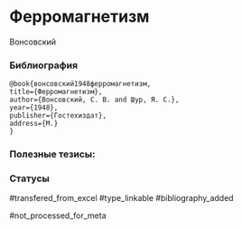 # Ферромагнетизм

Вонсовский

### Библиография
```
@book{вонсовский1948ферромагнетизм,
title={Ферромагнетизм},
author={Вонсовский, С. В. and Шур, Я. С.},
year={1948},
publisher={Гостехиздат},
address={М.}
}
```

### Полезные тезисы:

### Статусы
#transfered_from_excel 
#type_linkable
#bibliography_added

#not_processed_for_meta

